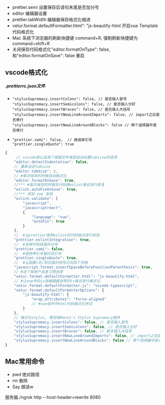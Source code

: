 - prettier.semi	设置保存后语句末尾是否加分号
- editor   编辑器设置
- prettier.tabWidth  编辑器保存格式化缩进
- vetur.format.defaultFormatter.html": "js-beautify-html 开启vue Template代码格式化
- Mac 系统下浏览器的刷新快捷键 command+R, 强制刷新快捷键为 command+shift+R
- 关闭保存代码格式化"editor.formatOnType": false,和"editor.formatOnSave": false 重启


## vscode格式化

##### .prettierrc.json文件

- ```
  "stylusSupremacy.insertColons": false, // 是否插入冒号
  "stylusSupremacy.insertSemicolons": false, // 是否插入分好
  "stylusSupremacy.insertBraces": false, // 是否插入大括号
  "stylusSupremacy.insertNewLineAroundImports": false, // import之后是否换行
  "stylusSupremacy.insertNewLineAroundBlocks": false // 两个选择器中是否换行
  ```

- ```
  "prettier.semi": false,  // 换成单引号
  "prettier.singleQuote": true
  ```

```javascript
{
     // vscode默认启用了根据文件类型自动设置tabsize的选项
    "editor.detectIndentation": false,
    // 重新设定tabsize
    "editor.tabSize": 2,
    // #每次保存的时候自动格式化 
    "editor.formatOnSave": true,
    //*** #每次保存的时候将代码按eslint格式进行修复
    "eslint.autoFixOnSave": true,
    //*** 添加 vue 支持
    "eslint.validate": [
        "javascript",
        "javascriptreact",
        {
            "language": "vue",
            "autoFix": true
        }
    ],
    //  #让prettier使用eslint的代码格式进行校验 
    "prettier.eslintIntegration": true,
    //  #去掉代码结尾的分号 
    "prettier.semi": false,
    //  #使用带引号替代双引号 
    "prettier.singleQuote": true,
    //  #让函数(名)和后面的括号之间加个空格
    "javascript.format.insertSpaceBeforeFunctionParenthesis": true,
    // #这个按用户自身习惯选择 
    "vetur.format.defaultFormatter.html": "js-beautify-html",
    // #让vue中的js按编辑器自带的ts格式进行格式化 
    "vetur.format.defaultFormatter.js": "vscode-typescript",
    "vetur.format.defaultFormatterOptions": {
        "js-beautify-html": {
            "wrap_attributes": "force-aligned"
            // #vue组件中html代码格式化样式
        }
    },
    // 格式化stylus, 需安装Manta's Stylus Supremacy插件
    "stylusSupremacy.insertColons": false, // 是否插入冒号
    "stylusSupremacy.insertSemicolons": false, // 是否插入分好
    "stylusSupremacy.insertBraces": false, // 是否插入大括号
    "stylusSupremacy.insertNewLineAroundImports": false, // import之后是否换行
    "stylusSupremacy.insertNewLineAroundBlocks": false // 两个选择器中是否换行
}
```

## Mac常用命令

- pwd 绝对路径
- rm 删除
- Say 朗读w

服务器./ngrok http --host-header=rewrite 8080